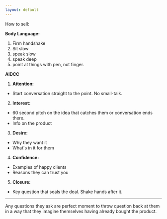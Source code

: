 ```yaml
---
layout: default
---
```


How to sell: 

__Body Language:__

  1. Firm handshake
  2. Sit slow
  3. speak slow
  4. speak deep
  5. point at things with pen, not finger.

__AIDCC__

1. __Attention:__ 
  * Start conversation straight to the point. No small-talk.
2. __Interest:__
  * 60 second pitch on the idea that catches them or conversation ends there.
  * Info on the product
3. __Desire:__
  * Why they want it
  * What's in it for them
4. __Confidence:__
  * Examples of happy clients
  * Reasons they can trust you
5. __Closure:__
  * Key question that seals the deal. Shake hands after it.

---

Any questions they ask are perfect moment to throw question back at them in a way that they imagine themselves having already bought the product.
